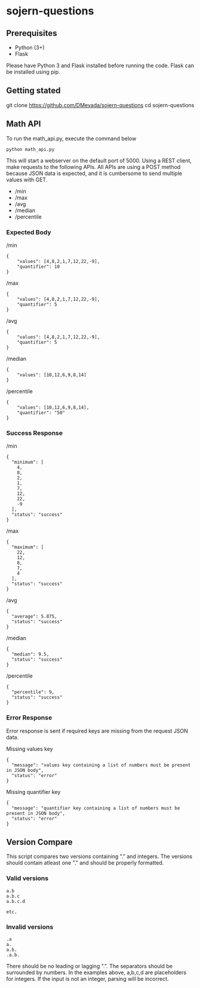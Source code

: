 # sojern-questions

## Prerequisites

- Python (3+)
- Flask

Please have Python 3 and Flask installed before running the code.
Flask can be installed using pip.

## Getting stated

git clone https://github.com/DMevada/sojern-questions
cd sojern-questions

## Math API

To run the math_api.py, execute the command below

```
python math_api.py
```

This will start a webserver on the default port of 5000.
Using a REST client, make requests to the following APIs.
All APIs are using a POST method because JSON data is expected, and it is
cumbersome to send multiple values with GET.

- /min
- /max
- /avg
- /median
- /percentile

### Expected Body

/min
```
{
	"values": [4,8,2,1,7,12,22,-9],
	"quantifier": 10
}
```

/max
```
{
	"values": [4,8,2,1,7,12,22,-9],
	"quantifier": 5
}
```

/avg
```
{
	"values": [4,8,2,1,7,12,22,-9],
	"quantifier": 5
}
```

/median
```
{
	"values": [10,12,6,9,8,14]
}
```

/percentile
```
{
	"values": [10,12,6,9,8,14],
	"quantifier": "50"
}
```

### Success Response

/min
```
{
  "minimum": [
    4,
    8,
    2,
    1,
    7,
    12,
    22,
    -9
  ],
  "status": "success"
}
```

/max
```
{
  "maximum": [
    22,
    12,
    8,
    7,
    4
  ],
  "status": "success"
}
```

/avg
```
{
  "average": 5.875,
  "status": "success"
}
```

/median
```
{
  "median": 9.5,
  "status": "success"
}
```

/percentile
```
{
  "percentile": 9,
  "status": "success"
}
```

### Error Response

Error response is sent if required keys are missing from the request JSON data.

Missing values key
```
{
  "message": "values key containing a list of numbers must be present in JSON body",
  "status": "error"
}
```

Missing quantifier key
```
{
  "message": "quantifier key containing a list of numbers must be present in JSON body",
  "status": "error"
}
```

## Version Compare

This script compares two versions containing "." and integers.
The versions should contain atleast one "." and should be properly formatted.

### Valid versions

```
a.b
a.b.c
a.b.c.d

etc.
```

### Invalid versions

```
.a
a.
a.b.
.a.b.
```

There should be no leading or lagging ".".
The separators should be surrounded by numbers.
In the examples above, a,b,c,d are placeholders for integers.
If the input is not an integer, parsing will be incorrect.
